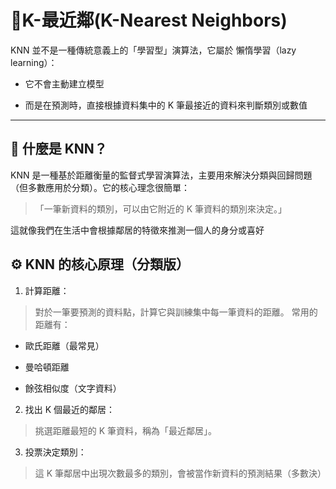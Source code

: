# 📘K-最近鄰(K-Nearest Neighbors)

KNN 並不是一種傳統意義上的「學習型」演算法，它屬於 懶惰學習（lazy learning）：

- 它不會主動建立模型

- 而是在預測時，直接根據資料集中的 K 筆最接近的資料來判斷類別或數值

---

## 🧠 什麼是 KNN？
KNN 是一種基於距離衡量的監督式學習演算法，主要用來解決分類與回歸問題（但多數應用於分類）。它的核心理念很簡單：

>「一筆新資料的類別，可以由它附近的 K 筆資料的類別來決定。」

這就像我們在生活中會根據鄰居的特徵來推測一個人的身分或喜好

## ⚙️ KNN 的核心原理（分類版）
1. 計算距離：
> 對於一筆要預測的資料點，計算它與訓練集中每一筆資料的距離。
常用的距離有：

- 歐氏距離（最常見）

- 曼哈頓距離

- 餘弦相似度（文字資料）

2. 找出 K 個最近的鄰居：
> 挑選距離最短的 K 筆資料，稱為「最近鄰居」。

3. 投票決定類別：
> 這 K 筆鄰居中出現次數最多的類別，會被當作新資料的預測結果（多數決）